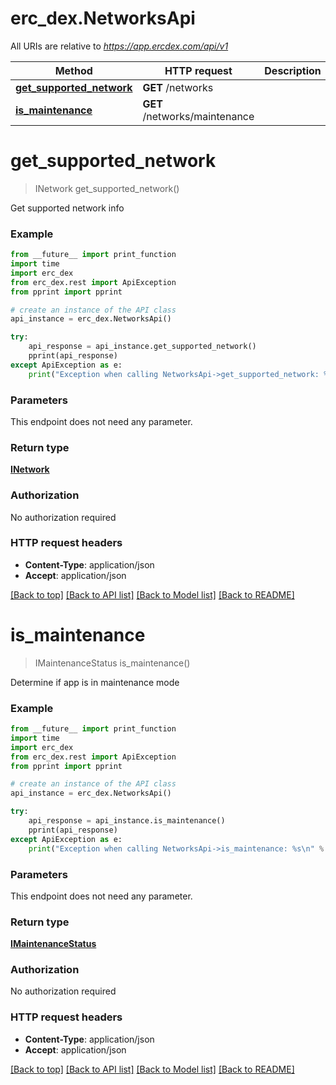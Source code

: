 # erc_dex.NetworksApi

All URIs are relative to *https://app.ercdex.com/api/v1*

Method | HTTP request | Description
------------- | ------------- | -------------
[**get_supported_network**](NetworksApi.md#get_supported_network) | **GET** /networks | 
[**is_maintenance**](NetworksApi.md#is_maintenance) | **GET** /networks/maintenance | 


# **get_supported_network**
> INetwork get_supported_network()



Get supported network info

### Example
```python
from __future__ import print_function
import time
import erc_dex
from erc_dex.rest import ApiException
from pprint import pprint

# create an instance of the API class
api_instance = erc_dex.NetworksApi()

try:
    api_response = api_instance.get_supported_network()
    pprint(api_response)
except ApiException as e:
    print("Exception when calling NetworksApi->get_supported_network: %s\n" % e)
```

### Parameters
This endpoint does not need any parameter.

### Return type

[**INetwork**](INetwork.md)

### Authorization

No authorization required

### HTTP request headers

 - **Content-Type**: application/json
 - **Accept**: application/json

[[Back to top]](#) [[Back to API list]](../README.md#documentation-for-api-endpoints) [[Back to Model list]](../README.md#documentation-for-models) [[Back to README]](../README.md)

# **is_maintenance**
> IMaintenanceStatus is_maintenance()



Determine if app is in maintenance mode

### Example
```python
from __future__ import print_function
import time
import erc_dex
from erc_dex.rest import ApiException
from pprint import pprint

# create an instance of the API class
api_instance = erc_dex.NetworksApi()

try:
    api_response = api_instance.is_maintenance()
    pprint(api_response)
except ApiException as e:
    print("Exception when calling NetworksApi->is_maintenance: %s\n" % e)
```

### Parameters
This endpoint does not need any parameter.

### Return type

[**IMaintenanceStatus**](IMaintenanceStatus.md)

### Authorization

No authorization required

### HTTP request headers

 - **Content-Type**: application/json
 - **Accept**: application/json

[[Back to top]](#) [[Back to API list]](../README.md#documentation-for-api-endpoints) [[Back to Model list]](../README.md#documentation-for-models) [[Back to README]](../README.md)

